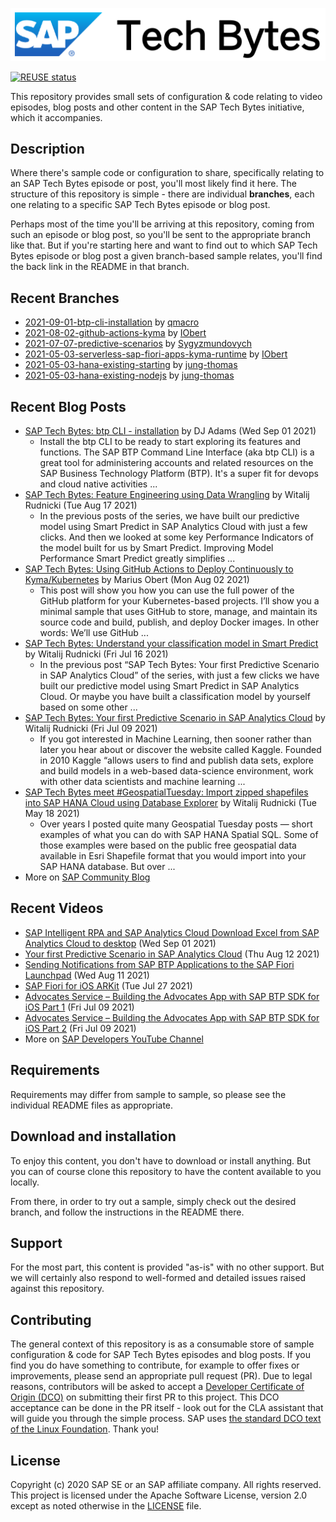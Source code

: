
![SAP Tech Bytes header image](header-image.png)

[![REUSE status](https://api.reuse.software/badge/github.com/SAP-samples/sap-tech-bytes)](https://api.reuse.software/info/github.com/SAP-samples/sap-tech-bytes)

This repository provides small sets of configuration &amp; code relating to video episodes, blog posts and other content in the SAP Tech Bytes initiative, which it accompanies.

## Description

Where there&#x27;s sample code or configuration to share, specifically relating to an SAP Tech Bytes episode or post, you&#x27;ll most likely find it here. The structure of this repository is simple - there are individual **branches**, each one relating to a specific SAP Tech Bytes episode or blog post.

Perhaps most of the time you&#x27;ll be arriving at this repository, coming from such an episode or blog post, so you&#x27;ll be sent to the appropriate branch like that. But if you&#x27;re starting here and want to find out to which SAP Tech Bytes episode or blog post a given branch-based sample relates, you&#x27;ll find the back link in the README in that branch.
 
## Recent Branches
- [2021-09-01-btp-cli-installation](https://github.com/SAP-samples/sap-tech-bytes/tree/2021-09-01-btp-cli-installation) by [qmacro](https://github.com/qmacro) 
- [2021-08-02-github-actions-kyma](https://github.com/SAP-samples/sap-tech-bytes/tree/2021-08-02-github-actions-kyma) by [IObert](https://github.com/IObert) 
- [2021-07-07-predictive-scenarios](https://github.com/SAP-samples/sap-tech-bytes/tree/2021-07-07-predictive-scenarios) by [Sygyzmundovych](https://github.com/Sygyzmundovych) 
- [2021-05-03-serverless-sap-fiori-apps-kyma-runtime](https://github.com/SAP-samples/sap-tech-bytes/tree/2021-05-03-serverless-sap-fiori-apps-kyma-runtime) by [IObert](https://github.com/IObert) 
- [2021-05-03-hana-existing-starting](https://github.com/SAP-samples/sap-tech-bytes/tree/2021-05-03-hana-existing-starting) by [jung-thomas](https://github.com/jung-thomas) 
- [2021-05-03-hana-existing-nodejs](https://github.com/SAP-samples/sap-tech-bytes/tree/2021-05-03-hana-existing-nodejs) by [jung-thomas](https://github.com/jung-thomas) 

## Recent Blog Posts
- [SAP Tech Bytes: btp CLI - installation](https://blogs.sap.com/?p=1396954) by DJ Adams (Wed Sep 01 2021)
  - Install the btp CLI to be ready to start exploring its features and functions. The SAP BTP Command Line Interface (aka btp CLI) is a great tool for administering accounts and related resources on the SAP Business Technology Platform (BTP). It&#x27;s a super fit for devops and cloud native activities ...
- [SAP Tech Bytes: Feature Engineering using Data Wrangling](https://blogs.sap.com/?p=1387627) by Witalij Rudnicki (Tue Aug 17 2021)
  - In the previous posts of the series, we have built our predictive model using Smart Predict in SAP Analytics Cloud with just a few clicks. And then we looked at some key Performance Indicators of the model built for us by Smart Predict. Improving Model Performance Smart Predict greatly simplifies ...
- [SAP Tech Bytes: Using GitHub Actions to Deploy Continuously to Kyma/Kubernetes](https://blogs.sap.com/?p=1377978) by Marius Obert (Mon Aug 02 2021)
  - This post will show you how you can use the full power of the GitHub platform for your Kubernetes-based projects. I’ll show you a minimal sample that uses GitHub to store, manage, and maintain its source code and build, publish, and deploy Docker images. In other words: We’ll use GitHub ...
- [SAP Tech Bytes: Understand your classification model in Smart Predict](https://blogs.sap.com/?p=1371611) by Witalij Rudnicki (Fri Jul 16 2021)
  - In the previous post “SAP Tech Bytes: Your first Predictive Scenario in SAP Analytics Cloud” of the series, with just a few clicks we have built our predictive model using Smart Predict in SAP Analytics Cloud. Or maybe you have built a classification model by yourself based on some other ...
- [SAP Tech Bytes: Your first Predictive Scenario in SAP Analytics Cloud](https://blogs.sap.com/?p=1366059) by Witalij Rudnicki (Fri Jul 09 2021)
  - If you got interested in Machine Learning, then sooner rather than later you hear about or discover the website called Kaggle. Founded in 2010 Kaggle “allows users to find and publish data sets, explore and build models in a web-based data-science environment, work with other data scientists and machine learning ...
- [SAP Tech Bytes meet #GeospatialTuesday: Import zipped shapefiles into SAP HANA Cloud using Database Explorer](https://blogs.sap.com/?p=1337809) by Witalij Rudnicki (Tue May 18 2021)
  - Over years I posted quite many Geospatial Tuesday posts — short examples of what you can do with SAP HANA Spatial SQL. Some of those examples were based on the public free geospatial data available in Esri Shapefile format that you would import into your SAP HANA database. But over ...
- More on [SAP Community Blog](https://blogs.sap.com/tag/sap-tech-bytes/)
    
## Recent Videos
- [SAP Intelligent RPA and SAP Analytics Cloud Download Excel from SAP Analytics Cloud to desktop](https://www.youtube.com/watch?v=AgkrZGBY6s8) (Wed Sep 01 2021)
- [Your first Predictive Scenario in SAP Analytics Cloud](https://www.youtube.com/watch?v=Ie9Z498N4bM) (Thu Aug 12 2021)
- [Sending Notifications from SAP BTP Applications to the SAP Fiori Launchpad](https://www.youtube.com/watch?v=PZPp1gyLLQo) (Wed Aug 11 2021)
- [SAP Fiori for iOS ARKit](https://www.youtube.com/watch?v=aVpojvjDEco) (Tue Jul 27 2021)
- [Advocates Service – Building the Advocates App with SAP BTP SDK for iOS Part 1](https://www.youtube.com/watch?v=B2rPzwWHrJs) (Fri Jul 09 2021)
- [Advocates Service – Building the Advocates App with SAP BTP SDK for iOS Part 2](https://www.youtube.com/watch?v=amKqv2wSybQ) (Fri Jul 09 2021)
- More on [SAP Developers YouTube Channel](https://www.youtube.com/playlist?list=PL6RpkC85SLQC3HBShmlMaPu_nL--4f20z)

## Requirements

Requirements may differ from sample to sample, so please see the individual README files as appropriate.

## Download and installation

To enjoy this content, you don&#x27;t have to download or install anything. But you can of course clone this repository to have the content available to you locally.

From there, in order to try out a sample, simply check out the desired branch, and follow the instructions in the README there.

## Support

For the most part, this content is provided &quot;as-is&quot; with no other support. But we will certainly also respond to well-formed and detailed issues raised against this repository.

## Contributing

The general context of this repository is as a consumable store of sample configuration &amp; code for SAP Tech Bytes episodes and blog posts. If you find you do have something to contribute, for example to offer fixes or improvements, please send an appropriate pull request (PR). Due to legal reasons, contributors will be asked to accept a [Developer Certificate of Origin (DCO)](https://en.wikipedia.org/wiki/Developer_Certificate_of_Origin) on submitting their first PR to this project. This DCO acceptance can be done in the PR itself - look out for the CLA assistant that will guide you through the simple process. SAP uses [the standard DCO text of the Linux Foundation](https://developercertificate.org/). Thank you!

## License

Copyright (c) 2020 SAP SE or an SAP affiliate company. All rights reserved. This project is licensed under the Apache Software License, version 2.0 except as noted otherwise in the [LICENSE](LICENSE) file.
